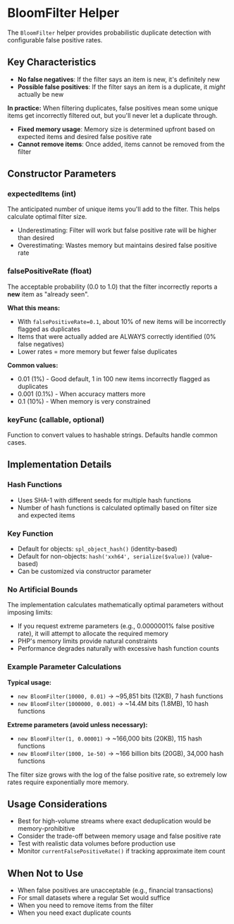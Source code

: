 # BloomFilter Helper

The `BloomFilter` helper provides probabilistic duplicate detection with configurable false positive rates.

## Key Characteristics

- **No false negatives**: If the filter says an item is new, it's definitely new
- **Possible false positives**: If the filter says an item is a duplicate, it *might* actually be new

**In practice:** When filtering duplicates, false positives mean some unique items get incorrectly filtered out, but you'll never let a duplicate through.
- **Fixed memory usage**: Memory size is determined upfront based on expected items and desired false positive rate
- **Cannot remove items**: Once added, items cannot be removed from the filter

## Constructor Parameters

### expectedItems (int)
The anticipated number of unique items you'll add to the filter. This helps calculate optimal filter size.
- Underestimating: Filter will work but false positive rate will be higher than desired
- Overestimating: Wastes memory but maintains desired false positive rate

### falsePositiveRate (float)
The acceptable probability (0.0 to 1.0) that the filter incorrectly reports a **new** item as "already seen".

**What this means:**
- With `falsePositiveRate=0.1`, about 10% of new items will be incorrectly flagged as duplicates
- Items that were actually added are ALWAYS correctly identified (0% false negatives)
- Lower rates = more memory but fewer false duplicates

**Common values:**
- 0.01 (1%) - Good default, 1 in 100 new items incorrectly flagged as duplicates
- 0.001 (0.1%) - When accuracy matters more
- 0.1 (10%) - When memory is very constrained

### keyFunc (callable, optional)
Function to convert values to hashable strings. Defaults handle common cases.

## Implementation Details

### Hash Functions
- Uses SHA-1 with different seeds for multiple hash functions
- Number of hash functions is calculated optimally based on filter size and expected items

### Key Function
- Default for objects: `spl_object_hash()` (identity-based)
- Default for non-objects: `hash('xxh64', serialize($value))` (value-based)
- Can be customized via constructor parameter

### No Artificial Bounds
The implementation calculates mathematically optimal parameters without imposing limits:
- If you request extreme parameters (e.g., 0.0000001% false positive rate), it will attempt to allocate the required memory
- PHP's memory limits provide natural constraints
- Performance degrades naturally with excessive hash function counts

### Example Parameter Calculations

**Typical usage:**
- `new BloomFilter(10000, 0.01)` → ~95,851 bits (12KB), 7 hash functions
- `new BloomFilter(1000000, 0.001)` → ~14.4M bits (1.8MB), 10 hash functions

**Extreme parameters (avoid unless necessary):**
- `new BloomFilter(1, 0.00001)` → ~166,000 bits (20KB), 115 hash functions
- `new BloomFilter(1000, 1e-50)` → ~166 billion bits (20GB), 34,000 hash functions

The filter size grows with the log of the false positive rate, so extremely low rates require exponentially more memory.

## Usage Considerations

- Best for high-volume streams where exact deduplication would be memory-prohibitive
- Consider the trade-off between memory usage and false positive rate
- Test with realistic data volumes before production use
- Monitor `currentFalsePositiveRate()` if tracking approximate item count

## When Not to Use

- When false positives are unacceptable (e.g., financial transactions)
- For small datasets where a regular Set would suffice
- When you need to remove items from the filter
- When you need exact duplicate counts